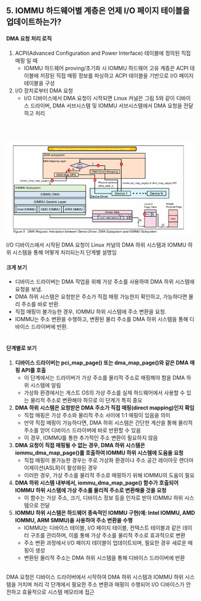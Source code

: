 ## **5. IOMMU 하드웨어별 계층은 언제 I/O 페이지 테이블을 업데이트하는가?**

#### DMA 요청 처리 로직

1. ACPI(Advanced Configuration and Power Interface) 테이블에 정의된 직접 매핑 일 때
    - IOMMU 하드웨어 proving/초기화 시 IOMMU 하드웨어 고유 계층은 ACPI 테이블에 저장된 직접 매핑 정보를 파싱하고 ACPI 테이블을 기반으로 I/O 페이지 테이블을 구성
2. I/O 장치로부터 DMA 요청
    - I/O 디바이스에서 DMA 요청이 시작되면 Linux 커널은 그림 5와 같이 디바이스 드라이버, DMA 서브시스템 및 IOMMU 서브시스템에서 DMA 요청을 전달하고 처리<br><br><br><br>



![계층 순서](images/dma_request.png)

 I/O 디바이스에서 시작된 DMA 요청이 Linux 커널의 DMA 하위 시스템과 IOMMU 하위 시스템을 통해 어떻게 처리되는지 단계별 설명임

#### 크게 보기

- 디바이스 드라이버는 DMA 작업을 위해 가상 주소를 사용하여 DMA 하위 시스템에 요청을 보냄.
- DMA 하위 시스템은 요청받은 주소가 직접 매핑 가능한지 확인하고, 가능하다면 물리 주소를 바로 반환.
- 직접 매핑이 불가능한 경우, IOMMU 하위 시스템에 주소 변환을 요청.
- IOMMU는 주소 변환을 수행하고, 변환된 물리 주소를 DMA 하위 시스템을 통해 디바이스 드라이버에 반환.<br><br>

#### 단계별로 보기

1. **디바이스 드라이버는 pci_map_page() 또는 dma_map_page()와 같은 DMA 매핑 API를 호출**
    - 이 단계에서는 드라이버가 가상 주소를 물리적 주소로 매핑해야 함을 DMA 하위 시스템에 알림
    - 가상화 환경에서는 게스트 OS의 가상 주소를 실제 하드웨어에서 사용할 수 있는 물리적 주소로 변환해야 하므로 이 단계가 특히 중요
2. **DMA 하위 시스템은 요청받은 DMA 주소가 직접 매핑(direct mapping)인지 확임**
    - 직접 매핑은 가상 주소와 물리적 주소 사이에 1:1 매핑이 있음을 의미
    - 만약 직접 매핑이 가능하다면, DMA 하위 시스템은 간단한 계산을 통해 물리적 주소를 얻어 디바이스 드라이버에 바로 반환할 수 있음
    - 이 경우, IOMMU를 통한 추가적인 주소 변환이 필요하지 않음
3. **DMA 요청이 직접 매핑될 수 없는 경우, DMA 하위 시스템은 iommu_dma_map_page()를 호출하여 IOMMU 하위 시스템에 도움을 요청**
    - 직접 매핑이 불가능한 경우는 주로 가상화 환경이나 주소 공간 레이아웃 랜더마이제이션(ASLR)이 활성화된 경우
    - 이러한 경우, 가상 주소를 물리적 주소로 매핑하기 위해 IOMMU의 도움이 필요
4. **DMA 하위 시스템 내부에서, iommu_dma_map_page() 함수가 호출되어 IOMMU 하위 시스템에 가상 주소를 물리적 주소로 변환해줄 것을 요청**
    - 이 함수는 가상 주소, 크기, 디바이스 정보 등을 인자로 받아 IOMMU 하위 시스템으로 전달
5. **IOMMU 하위 시스템은 하드웨어 종속적인 IOMMU 구현(예: Intel IOMMU, AMD IOMMU, ARM SMMU)을 사용하여 주소 변환을 수행**
    - IOMMU는 디바이스 테이블, I/O 페이지 테이블, 컨텍스트 테이블과 같은 데이터 구조를 관리하며, 이를 통해 가상 주소를 물리적 주소로 효과적으로 변환
    - 주소 변환 과정에서 I/O 페이지 테이블이 업데이트되며, 필요한 경우 새로운 매핑이 생성
    - 변환된 물리적 주소는 DMA 하위 시스템을 통해 디바이스 드라이버에 반환<br><br>

DMA 요청은 디바이스 드라이버에서 시작하여 DMA 하위 시스템과 IOMMU 하위 시스템을 거치며 처리 각 단계에서 필요한 주소 변환과 매핑이 수행되어 I/O 디바이스가 안전하고 효율적으로 시스템 메모리에 접근
